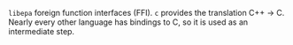 `libepa` foreign function interfaces (FFI). `c` provides the translation C++ ->
C. Nearly every other language has bindings to C, so it is used as an
intermediate step.
